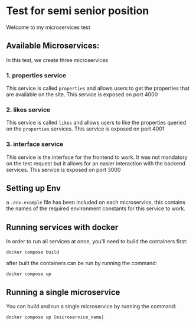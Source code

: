 # Test for semi senior position

Welcome to my microservices test

## Available Microservices:

In this test, we create three microservices

### 1. properties service

This service is called `properties` and allows users to get the properties that are available on the site. This service is exposed on port 4000

### 2. likes service

This service is called `likes` and allows users to like the properties queried on the `properties` services. This service is exposed on port 4001

### 3. interface service

This service is the interface for the frontend to work. It was not mandatory on the test request but it allows for an easier interaction with the backend services. This service is exposed on port 3000

## Setting up Env

a `.env.example` file has been included on each microservice, this contains the names of the required environment constants for this service to work.

## Running services with docker

In order to run all services at once, you'll need to build the containers first:

```
docker compose build
```

after built the containers can be run by running the command:
```
docker compose up
```

## Running a single microservice

You can build and run a single microservice by running the command:
```
docker compose up [microservice_name]
```

